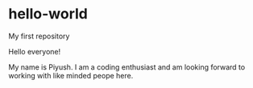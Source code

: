 # hello-world
My first repository

Hello everyone!

My name is Piyush. I am a coding enthusiast and am looking forward to working with like minded peope here.
